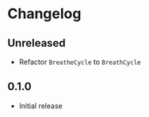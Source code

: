 # Changelog

## Unreleased

- Refactor `BreatheCycle` to `BreathCycle`

## 0.1.0

- Initial release
